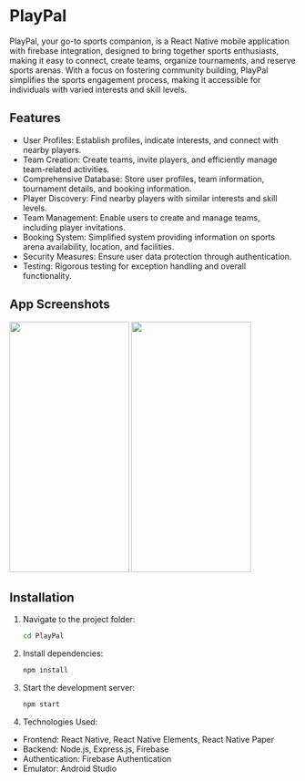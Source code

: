# PlayPal

PlayPal, your go-to sports companion, is a React Native mobile application with firebase integration, designed to bring together sports enthusiasts, making it easy to connect, create teams, organize tournaments, and reserve sports arenas. With a focus on fostering community building, PlayPal simplifies the sports engagement process, making it accessible for individuals with varied interests and skill levels.

## Features

-   User Profiles: Establish profiles, indicate interests, and connect with nearby players.
-   Team Creation: Create teams, invite players, and efficiently manage team-related activities.
-   Comprehensive Database: Store user profiles, team information, tournament details, and booking information.
-   Player Discovery: Find nearby players with similar interests and skill levels.
-   Team Management: Enable users to create and manage teams, including player invitations.
-   Booking System: Simplified system providing information on sports arena availability, location, and facilities.
-   Security Measures: Ensure user data protection through authentication.
-   Testing: Rigorous testing for exception handling and overall functionality.

## App Screenshots

<img src="https://github.com/husnain46/PlayPal-Mob/assets/138667026/32925144-225a-407b-b81d-e37cb7e81c87" width="210" height="440">


<img src="https://github.com/husnain46/PlayPal-Mob/assets/138667026/2c4b9808-4a45-452e-8b89-ae93996ed975" width="210" height="440">



## Installation

1. Navigate to the project folder:

    ```bash
    cd PlayPal

    ```

2. Install dependencies:

    ```bash
    npm install

    ```

3. Start the development server:

    ```bash
    npm start

    ```

4. Technologies Used:

-   Frontend: React Native, React Native Elements, React Native Paper
-   Backend: Node.js, Express.js, Firebase
-   Authentication: Firebase Authentication
-   Emulator: Android Studio
